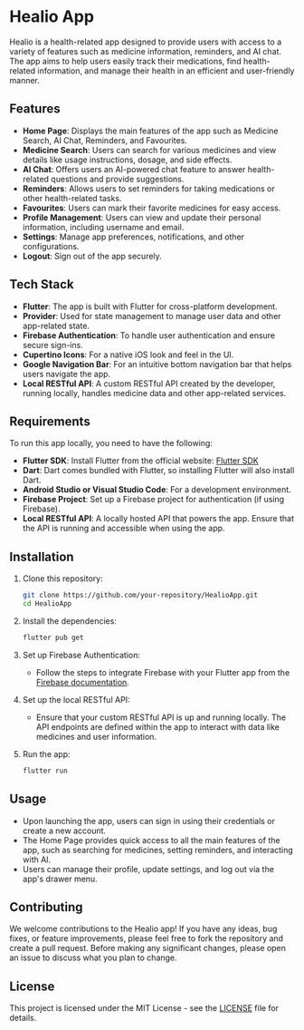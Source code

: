 # Healio App

Healio is a health-related app designed to provide users with access to a variety of features such as medicine information, reminders, and AI chat. The app aims to help users easily track their medications, find health-related information, and manage their health in an efficient and user-friendly manner.

## Features

- **Home Page**: Displays the main features of the app such as Medicine Search, AI Chat, Reminders, and Favourites.
- **Medicine Search**: Users can search for various medicines and view details like usage instructions, dosage, and side effects.
- **AI Chat**: Offers users an AI-powered chat feature to answer health-related questions and provide suggestions.
- **Reminders**: Allows users to set reminders for taking medications or other health-related tasks.
- **Favourites**: Users can mark their favorite medicines for easy access.
- **Profile Management**: Users can view and update their personal information, including username and email.
- **Settings**: Manage app preferences, notifications, and other configurations.
- **Logout**: Sign out of the app securely.

## Tech Stack

- **Flutter**: The app is built with Flutter for cross-platform development.
- **Provider**: Used for state management to manage user data and other app-related state.
- **Firebase Authentication**: To handle user authentication and ensure secure sign-ins.
- **Cupertino Icons**: For a native iOS look and feel in the UI.
- **Google Navigation Bar**: For an intuitive bottom navigation bar that helps users navigate the app.
- **Local RESTful API**: A custom RESTful API created by the developer, running locally, handles medicine data and other app-related services.

## Requirements

To run this app locally, you need to have the following:

- **Flutter SDK**: Install Flutter from the official website: [Flutter SDK](https://flutter.dev/docs/get-started/install)
- **Dart**: Dart comes bundled with Flutter, so installing Flutter will also install Dart.
- **Android Studio or Visual Studio Code**: For a development environment.
- **Firebase Project**: Set up a Firebase project for authentication (if using Firebase).
- **Local RESTful API**: A locally hosted API that powers the app. Ensure that the API is running and accessible when using the app.

## Installation

1. Clone this repository:
    ```bash
    git clone https://github.com/your-repository/HealioApp.git
    cd HealioApp
    ```

2. Install the dependencies:
    ```bash
    flutter pub get
    ```

3. Set up Firebase Authentication:
   - Follow the steps to integrate Firebase with your Flutter app from the [Firebase documentation](https://firebase.flutter.dev/docs/overview).

4. Set up the local RESTful API:
   - Ensure that your custom RESTful API is up and running locally. The API endpoints are defined within the app to interact with data like medicines and user information.

5. Run the app:
    ```bash
    flutter run
    ```

## Usage

- Upon launching the app, users can sign in using their credentials or create a new account.
- The Home Page provides quick access to all the main features of the app, such as searching for medicines, setting reminders, and interacting with AI.
- Users can manage their profile, update settings, and log out via the app's drawer menu.

## Contributing

We welcome contributions to the Healio app! If you have any ideas, bug fixes, or feature improvements, please feel free to fork the repository and create a pull request. Before making any significant changes, please open an issue to discuss what you plan to change.

## License

This project is licensed under the MIT License - see the [LICENSE](LICENSE) file for details.
